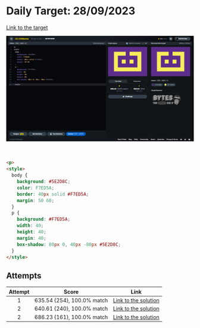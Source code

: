 # Daily Target: 28/09/2023

[Link to the target](https://cssbattle.dev/play/UzsDqnxtoQ5nQy2l2aiO)

![img](src/images/daily-target_2023-09-28.png)

<br>

```html
<p>
<style>
  body {
    background: #5E2D8C;
    color: F7ED5A;
    border: 40px solid #F7ED5A;
    margin: 50 60;
  }
  p {
    background: #F7ED5A;
    width: 40;
    height: 40;
    margin: 40;
    box-shadow: 80px 0, 40px -80px #5E2D8C;
  }
</style>
```

## Attempts
| Attempt | Score | Link |
|:-:|:-:|:-:|
| 1 | 635.54 {254}, 100.0% match | [Link to the solution](src/html/daily-target_2023-09-28_attempt-01.html) |
| 2 | 640.61 {240}, 100.0% match | [Link to the solution](src/html/daily-target_2023-09-28_attempt-02.html) |
| 2 | 686.23 {161}, 100.0% match | [Link to the solution](src/html/daily-target_2023-09-28_attempt-03.html) |